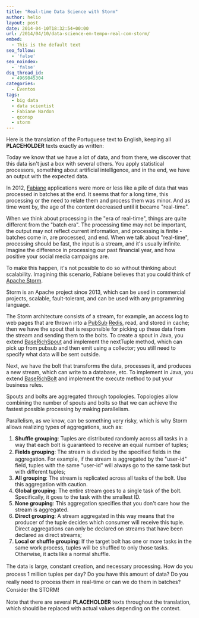 ```yaml
---
title: "Real-time Data Science with Storm"
author: helio
layout: post
date: 2014-04-10T18:32:54+00:00
url: /2014/04/10/data-science-em-tempo-real-com-storm/
embed:
  - This is the default text
seo_follow:
  - 'false'
seo_noindex:
  - 'false'
dsq_thread_id:
  - 4969845304
categories:
  - Eventos
tags:
  - big data
  - data scientist
  - Fabiane Nardon
  - qconsp
  - storm
---
```


Here is the translation of the Portuguese text to English, keeping all __PLACEHOLDER__ texts exactly as written:

Today we know that we have a lot of data, and from there, we discover that this data isn't just a box with several others. You apply statistical processors, something about artificial intelligence, and in the end, we have an output with the expected data.

In 2012, <a title="Fabiane Nardon @twitter" href="https://twitter.com/fabianenardon" target="_blank">Fabiane</a> applications were more or less like a pile of data that was processed in batches at the end. It seems that for a long time, this processing or the need to relate them and process them was minor. And as time went by, the age of the content decreased until it became "real-time".

When we think about processing in the "era of real-time", things are quite different from the "batch era". The processing time may not be important, the output may not reflect current information, and processing is finite - batches come in, are processed, and end. When we talk about "real-time", processing should be fast, the input is a stream, and it's usually infinite. Imagine the difference in processing our past financial year, and how positive your social media campaigns are.

To make this happen, it's not possible to do so without thinking about scalability. Imagining this scenario, Fabiane believes that you could think of <a title="Apache Storm" href="http://storm.incubator.apache.org/" target="_blank">Apache Storm</a>.

Storm is an Apache project since 2013, which can be used in commercial projects, scalable, fault-tolerant, and can be used with any programming language.

The Storm architecture consists of a stream, for example, an access log to web pages that are thrown into a <a title="Publish Subscriber" href="http://en.wikipedia.org/wiki/Publish%E2%80%93subscribe_pattern" target="_blank">PubSub</a> <a title="Redis" href="http://redis.io/" target="_blank">Redis</a>, read, and stored in cache; then we have the spout that is responsible for picking up these data from the stream and sending them to the bolts. To create a spout in Java, you extend <a title="JavaDoc" href="https://storm.incubator.apache.org/apidocs/backtype/storm/topology/base/BaseRichSpout.html" target="_blank">BaseRichSpout</a> and implement the nextTuple method, which can pick up from pubsub and then emit using a collector; you still need to specify what data will be sent outside.

Next, we have the bolt that transforms the data, processes it, and produces a new stream, which can write to a database, etc. To implement in Java, you extend <a title="Java Doc" href="https://storm.incubator.apache.org/apidocs/backtype/storm/topology/base/BaseRichBolt.html" target="_blank">BaseRichBolt</a> and implement the execute method to put your business rules.

Spouts and bolts are aggregated through topologies. Topologies allow combining the number of spouts and bolts so that we can achieve the fastest possible processing by making parallelism.

Parallelism, as we know, can be something very risky, which is why Storm allows realizing types of aggregations, such as:

1. **Shuffle grouping**: Tuples are distributed randomly across all tasks in a way that each bolt is guaranteed to receive an equal number of tuples;
2. <strong style="line-height: 1.5em">Fields grouping</strong><span style="line-height: 1.5em">: The stream is divided by the specified fields in the aggregation. For example, if the stream is aggregated by the "user-id" field, tuples with the same "user-id" will always go to the same task but with different tuples;</span>
3. **All grouping**: The stream is replicated across all tasks of the bolt. Use this aggregation with caution.
4. **Global grouping**: The entire stream goes to a single task of the bolt. Specifically, it goes to the task with the smallest ID.
5. **None grouping**: This aggregation specifies that you don't care how the stream is aggregated.
6. **Direct grouping**: A stream aggregated in this way means that the producer of the tuple decides which consumer will receive this tuple. Direct aggregations can only be declared on streams that have been declared as direct streams;
7. **Local or shuffle grouping**: If the target bolt has one or more tasks in the same work process, tuples will be shuffled to only those tasks. Otherwise, it acts like a normal shuffle.

<span style="line-height: 1.5em">The data is large, constant creation, and necessary processing. How do you process 1 million tuples per day? Do you have this amount of data? Do you really need to process them in real-time or can we do them in batches? Consider the STORM!</span>

Note that there are several __PLACEHOLDER__ texts throughout the translation, which should be replaced with actual values depending on the context.
